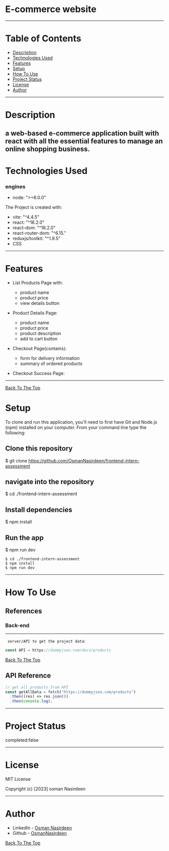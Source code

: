 # E-commerce website

---

# Table of Contents

- [Description](#description)
- [Technologies Used](#technologies-used)
- [Features](#features)
- [Setup](#setup)
- [How To Use](#how-to-use)
- [Project Status](#project-status)
- [License](#license)
- [Author](#author)

---

# Description

## a web-based e-commerce application built with react with all the essential features to manage an online shopping business.

# Technologies Used

### engines

- node: ">=6.0.0"

The Project is created with:

- vite: "^4.4.5"
- react: "^18.2.0"
- react-dom: "^18.2.0"
- react-router-dom: "^6.15."
- reduxjs/toolkit: "^1.9.5"
- CSS

---

# Features

- List Products Page with:

  - product name
  - product price
  - view details button

- Product Details Page:

  - product name
  - product price
  - product description
  - add to cart button

- Checkout Page(contains):

  - form for delivery information
  - summary of ordered products

- Checkout Success Page:

---

[Back To The Top](#e-commerce-website)

# Setup

To clone and run this application, you'll need to first have Git and Node.js (npm) installed on your computer. From your command line type the following:

## Clone this repository

$ git clone https://github.com/OsmanNasirdeen/frontend-intern-assessment

## navigate into the repository

$ cd ./frontend-intern-assessment

## Install dependencies

$ npm install

## Run the app

$ npm run dev

```
$ cd ./frontend-intern-assessment
$ npm install
$ npm run dev
```

---

# How To Use

## References

### Back-end

---

` server/API to get the project data`:

```javascript
const API = https://dummyjson.com/docs/products
```

[Back To The Top](#e-commerce-website)

## API Reference

```javascript
// get all products from API
const getAllData = fetch("https://dummyjson.com/products")
  .then((res) => res.json())
  .then(console.log);
```

---

# Project Status

completed:false

---

# License

MIT License

Copyright (c) [2023] osman Nasirdeen

---

# Author

- LinkedIn - [Osman Nasirdeen](https://www.linkedin.com/in/osman-nasirdeen/)
- Github - [OsmanNasirdeen](https://github.com/OsmanNasirdeen)

[Back To The Top](#e-commerce-website)
